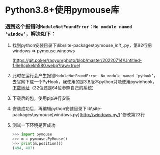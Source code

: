 # Python3.8+使用pymouse库

### 遇到这个报错时`ModuleNotFoundError：No module named ‘window’`，解决如下：

1. 找到python安装目录下\lib\site-packages\pymouse_*init*_.py，第92行把windows => pymouse.windows
    
    (https://git.poker/raoyun/photo/blob/master/20220714/Untitled-1.6e6cpkekh580.webp?raw=true)
    
2. 此时在运行会产生报错`ModuleNotFoundError：No module named ‘pyHook’`，去官网下载一个PyHook，我使用的是3.8版本python只能使用pywinhook，[下载地址](https://www.lfd.uci.edu/~gohlke/pythonlibs/#pywinhook)（32位还是64位参照自己的系统）
3. 下载后的包，使用pip进行安装
4. 安装成功后，再编辑python安装目录下lib\site-packages\pymouse\[windows.py](http://windows.py/)"修改第23行
5. 测试一下环境是否成功
    
    ```python
    >>> import pymouse
    >>> m = pymouse.PyMouse()
    >>> print(m.position())
    (494, 407)
    ```
